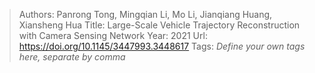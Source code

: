 > Authors: Panrong Tong, Mingqian Li, Mo Li, Jianqiang Huang, Xiansheng Hua
> Title: Large-Scale Vehicle Trajectory Reconstruction with Camera Sensing Network
> Year: 2021
> Url: https://doi.org/10.1145/3447993.3448617
> Tags: *Define your own tags here, separate by comma*